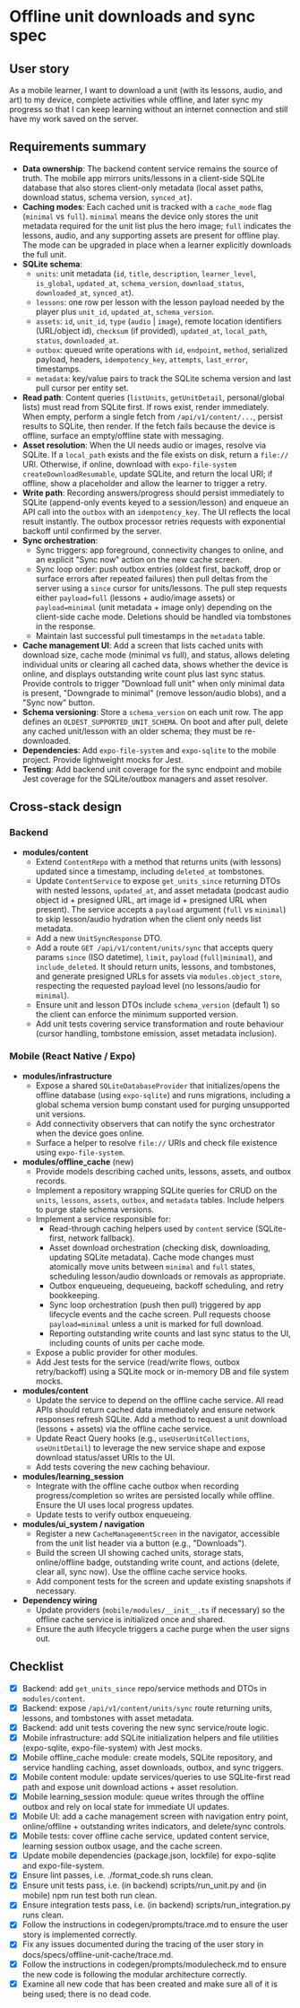 # Offline unit downloads and sync spec

## User story
As a mobile learner, I want to download a unit (with its lessons, audio, and art) to my device, complete activities while offline, and later sync my progress so that I can keep learning without an internet connection and still have my work saved on the server.

## Requirements summary
- **Data ownership**: The backend content service remains the source of truth. The mobile app mirrors units/lessons in a client-side SQLite database that also stores client-only metadata (local asset paths, download status, schema version, `synced_at`).
- **Caching modes**: Each cached unit is tracked with a `cache_mode` flag (`minimal` vs `full`). `minimal` means the device only stores the unit metadata required for the unit list plus the hero image; `full` indicates the lessons, audio, and any supporting assets are present for offline play. The mode can be upgraded in place when a learner explicitly downloads the full unit.
- **SQLite schema**:
  - `units`: unit metadata (`id`, `title`, `description`, `learner_level`, `is_global`, `updated_at`, `schema_version`, `download_status`, `downloaded_at`, `synced_at`).
  - `lessons`: one row per lesson with the lesson payload needed by the player plus `unit_id`, `updated_at`, `schema_version`.
  - `assets`: `id`, `unit_id`, `type` (`audio` | `image`), remote location identifiers (URL/object id), `checksum` (if provided), `updated_at`, `local_path`, `status`, `downloaded_at`.
  - `outbox`: queued write operations with `id`, `endpoint`, `method`, serialized payload, headers, `idempotency_key`, `attempts`, `last_error`, timestamps.
  - `metadata`: key/value pairs to track the SQLite schema version and last pull cursor per entity set.
- **Read path**: Content queries (`listUnits`, `getUnitDetail`, personal/global lists) must read from SQLite first. If rows exist, render immediately. When empty, perform a single fetch from `/api/v1/content/...`, persist results to SQLite, then render. If the fetch fails because the device is offline, surface an empty/offline state with messaging.
- **Asset resolution**: When the UI needs audio or images, resolve via SQLite. If a `local_path` exists and the file exists on disk, return a `file://` URI. Otherwise, if online, download with `expo-file-system` `createDownloadResumable`, update SQLite, and return the local URI; if offline, show a placeholder and allow the learner to trigger a retry.
- **Write path**: Recording answers/progress should persist immediately to SQLite (append-only events keyed to a session/lesson) and enqueue an API call into the `outbox` with an `idempotency_key`. The UI reflects the local result instantly. The outbox processor retries requests with exponential backoff until confirmed by the server.
- **Sync orchestration**:
  - Sync triggers: app foreground, connectivity changes to online, and an explicit "Sync now" action on the new cache screen.
  - Sync loop order: push outbox entries (oldest first, backoff, drop or surface errors after repeated failures) then pull deltas from the server using a `since` cursor for units/lessons. The pull step requests either `payload=full` (lessons + audio/image assets) or `payload=minimal` (unit metadata + image only) depending on the client-side cache mode. Deletions should be handled via tombstones in the response.
  - Maintain last successful pull timestamps in the `metadata` table.
- **Cache management UI**: Add a screen that lists cached units with download size, cache mode (minimal vs full), and status, allows deleting individual units or clearing all cached data, shows whether the device is online, and displays outstanding write count plus last sync status. Provide controls to trigger "Download full unit" when only minimal data is present, "Downgrade to minimal" (remove lesson/audio blobs), and a "Sync now" button.
- **Schema versioning**: Store a `schema_version` on each unit row. The app defines an `OLDEST_SUPPORTED_UNIT_SCHEMA`. On boot and after pull, delete any cached unit/lesson with an older schema; they must be re-downloaded.
- **Dependencies**: Add `expo-file-system` and `expo-sqlite` to the mobile project. Provide lightweight mocks for Jest.
- **Testing**: Add backend unit coverage for the sync endpoint and mobile Jest coverage for the SQLite/outbox managers and asset resolver.

## Cross-stack design
### Backend
- **modules/content**
  - Extend `ContentRepo` with a method that returns units (with lessons) updated since a timestamp, including `deleted_at` tombstones.
  - Update `ContentService` to expose `get_units_since` returning DTOs with nested lessons, `updated_at`, and asset metadata (podcast audio object id + presigned URL, art image id + presigned URL when present). The service accepts a `payload` argument (`full` vs `minimal`) to skip lesson/audio hydration when the client only needs list metadata.
  - Add a new `UnitSyncResponse` DTO.
  - Add a route `GET /api/v1/content/units/sync` that accepts query params `since` (ISO datetime), `limit`, `payload` (`full|minimal`), and `include_deleted`. It should return units, lessons, and tombstones, and generate presigned URLs for assets via `modules.object_store`, respecting the requested payload level (no lessons/audio for `minimal`).
  - Ensure unit and lesson DTOs include `schema_version` (default 1) so the client can enforce the minimum supported version.
  - Add unit tests covering service transformation and route behaviour (cursor handling, tombstone emission, asset metadata inclusion).

### Mobile (React Native / Expo)
- **modules/infrastructure**
  - Expose a shared `SQLiteDatabaseProvider` that initializes/opens the offline database (using `expo-sqlite`) and runs migrations, including a global schema version bump constant used for purging unsupported unit versions.
  - Add connectivity observers that can notify the sync orchestrator when the device goes online.
  - Surface a helper to resolve `file://` URIs and check file existence using `expo-file-system`.
- **modules/offline_cache** (new)
  - Provide models describing cached units, lessons, assets, and outbox records.
  - Implement a repository wrapping SQLite queries for CRUD on the `units`, `lessons`, `assets`, `outbox`, and `metadata` tables. Include helpers to purge stale schema versions.
  - Implement a service responsible for:
    - Read-through caching helpers used by `content` service (SQLite-first, network fallback).
    - Asset download orchestration (checking disk, downloading, updating SQLite metadata). Cache mode changes must atomically move units between `minimal` and `full` states, scheduling lesson/audio downloads or removals as appropriate.
    - Outbox enqueueing, dequeueing, backoff scheduling, and retry bookkeeping.
    - Sync loop orchestration (push then pull) triggered by app lifecycle events and the cache screen. Pull requests choose `payload=minimal` unless a unit is marked for full download.
    - Reporting outstanding write counts and last sync status to the UI, including counts of units per cache mode.
  - Expose a public provider for other modules.
  - Add Jest tests for the service (read/write flows, outbox retry/backoff) using a SQLite mock or in-memory DB and file system mocks.
- **modules/content**
  - Update the service to depend on the offline cache service. All read APIs should return cached data immediately and ensure network responses refresh SQLite. Add a method to request a unit download (lessons + assets) via the offline cache service.
  - Update React Query hooks (e.g., `useUserUnitCollections`, `useUnitDetail`) to leverage the new service shape and expose download status/asset URIs to the UI.
  - Add tests covering the new caching behaviour.
- **modules/learning_session**
  - Integrate with the offline cache outbox when recording progress/completion so writes are persisted locally while offline. Ensure the UI uses local progress updates.
  - Update tests to verify outbox enqueueing.
- **modules/ui_system / navigation**
  - Register a new `CacheManagementScreen` in the navigator, accessible from the unit list header via a button (e.g., "Downloads").
  - Build the screen UI showing cached units, storage stats, online/offline badge, outstanding write count, and actions (delete, clear all, sync now). Use the offline cache service hooks.
  - Add component tests for the screen and update existing snapshots if necessary.
- **Dependency wiring**
  - Update providers (`mobile/modules/__init__.ts` if necessary) so the offline cache service is initialized once and shared.
  - Ensure the auth lifecycle triggers a cache purge when the user signs out.

## Checklist
- [x] Backend: add `get_units_since` repo/service methods and DTOs in `modules/content`.
- [x] Backend: expose `/api/v1/content/units/sync` route returning units, lessons, and tombstones with asset metadata.
- [x] Backend: add unit tests covering the new sync service/route logic.
- [x] Mobile infrastructure: add SQLite initialization helpers and file utilities (expo-sqlite, expo-file-system) with Jest mocks.
- [x] Mobile offline_cache module: create models, SQLite repository, and service handling caching, asset downloads, outbox, and sync triggers.
- [x] Mobile content module: update services/queries to use SQLite-first read path and expose unit download actions + asset resolution.
- [x] Mobile learning_session module: queue writes through the offline outbox and rely on local state for immediate UI updates.
- [x] Mobile UI: add a cache management screen with navigation entry point, online/offline + outstanding writes indicators, and delete/sync controls.
- [x] Mobile tests: cover offline cache service, updated content service, learning session outbox usage, and the cache screen.
- [x] Update mobile dependencies (package.json, lockfile) for expo-sqlite and expo-file-system.
- [x] Ensure lint passes, i.e. ./format_code.sh runs clean.
- [x] Ensure unit tests pass, i.e. (in backend) scripts/run_unit.py and (in mobile) npm run test both run clean.
- [x] Ensure integration tests pass, i.e. (in backend) scripts/run_integration.py runs clean.
- [x] Follow the instructions in codegen/prompts/trace.md to ensure the user story is implemented correctly.
- [x] Fix any issues documented during the tracing of the user story in docs/specs/offline-unit-cache/trace.md.
- [x] Follow the instructions in codegen/prompts/modulecheck.md to ensure the new code is following the modular architecture correctly.
- [x] Examine all new code that has been created and make sure all of it is being used; there is no dead code.
